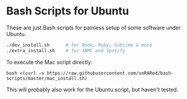 Bash Scripts for Ubuntu
========================

These are just Bash scripts for painless setup of some software under Ubuntu.

```sh
./dev_install.sh      # for Node, Ruby, Sublime & more
./extra_install.sh    # for XBMC and Spotify
```

To execute the Mac script directly:

    bash <(curl -s https://raw.githubusercontent.com/unRARed/bash-scripts/master/mac_install.sh)

This will probably also work for the Ubuntu script, but haven't tested.
